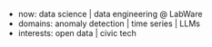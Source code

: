 - now: data science | data engineering @ LabWare
- domains: anomaly detection | time series | LLMs
- interests: open data | civic tech
